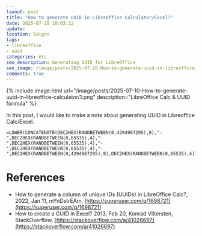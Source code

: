 ```yaml
---
layout: post
title: "How to generate UUID in Libreoffice Calculator/Excel?"
date: 2025-07-10 10:03:22
update:
location: Saigon
tags:
- libreoffice
- uuid
categories: etc
seo_description: Generating UUID for LibreOffice
seo_image: /image/posts/2025-07-10-How-to-generate-uuid-in-libreoffice-calculator/seo.png
comments: true
---
```


{% include image.html url="/image/posts/2025-07-10-How-to-generate-uuid-in-libreoffice-calculator/1.png" description="LibreOffice Calc & UUID formula" %}

In this post, I would like to make a note about generating UUID in Libreoffice Calc/Excel.

```
=LOWER(CONCATENATE(DEC2HEX(RANDBETWEEN(0,4294967295),8),"-",DEC2HEX(RANDBETWEEN(0,65535),4),"-",DEC2HEX(RANDBETWEEN(0,65535),4),"-",DEC2HEX(RANDBETWEEN(0,65535),4),"-",DEC2HEX(RANDBETWEEN(0,4294967295),8),DEC2HEX(RANDBETWEEN(0,65535),4)))
```

# References
- How to generate a column of unique IDs (UUIDs) in LibreOffice Calc?, 2022, Jan 11, mYnDstrEAm, [https://superuser.com/q/1698721](https://superuser.com/q/1698721)
- How to create a GUID in Excel? 2013, Feb 20, Konrad Viltersten, StackOverflow, [https://stackoverflow.com/a/41026697](https://stackoverflow.com/a/41026697)
